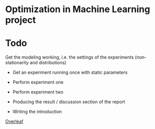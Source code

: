 # Optimization in Machine Learning project

# Todo
Get the modeling working, i.e. the settings of the experiments (non-stationarity and distributions)
- Get an experiment running once with static parameters
- Perform experiment one
- Perform experiment two
- Producing the result / discussion section of the report

- Writing the introduction

[Overleaf]()
